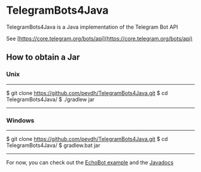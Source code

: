 # TelegramBots4Java

TelegramBots4Java is a Java implementation of the Telegram Bot API

See [https://core.telegram.org/bots/api](https://core.telegram.org/bots/api)

## How to obtain a Jar

### Unix
***
$ git clone https://github.com/pevdh/TelegramBots4Java.git
$ cd TelegramBots4Java/
$ ./gradlew jar
***

### Windows
***
$ git clone https://github.com/pevdh/TelegramBots4Java.git
$ cd TelegramBots4Java/
$ gradlew.bat jar
***

For now, you can check out the [EchoBot example](https://github.com/pevdh/TelegramBots4Java/tree/master/EchoBot/src/main/java/co/vandenham/telegram/botapi/examples) and the [Javadocs](https://cdn.rawgit.com/pevdh/TelegramBots4Java/master/docs/index.html)
